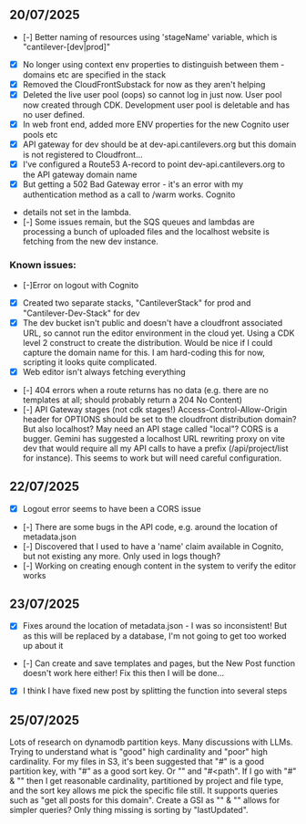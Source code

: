 ## 20/07/2025

- [-] Better naming of resources using 'stageName' variable, which is "cantilever-[dev|prod]"
- [x] No longer using context env properties to distinguish between them - domains etc are specified in the stack
- [x] Removed the CloudFrontSubstack for now as they aren't helping
- [x] Deleted the live user pool (oops) so cannot log in just now. User pool now created through CDK. Development user pool is deletable and has no user defined.
- [x] In web front end, added more ENV properties for the new Cognito user pools etc
- [x] API gateway for dev should be at dev-api.cantilevers.org but this domain is not registered to Cloudfront...
- [x] I've configured a Route53 A-record to point dev-api.cantilevers.org to the API gateway domain name
- [x] But getting a 502 Bad Gateway error - it's an error with my authentication method as a call to /warm works. Cognito
- details not set in the lambda.
- [-] Some issues remain, but the SQS queues and lambdas are processing a bunch of uploaded files and the localhost
website is fetching from the new dev instance.

### Known issues:

- [-]Error on logout with Cognito
- [x] Created two separate stacks, "CantileverStack" for prod and "Cantilever-Dev-Stack" for dev
- [x] The dev bucket isn't public and doesn't have a cloudfront associated URL, so cannot run the editor environment in the cloud yet. Using a CDK level 2 construct to create the distribution. Would be nice if I could capture the domain name for this. I am hard-coding this for now, scripting it looks quite complicated.
- [x] Web editor isn't always fetching everything
- [-] 404 errors when a route returns has no data (e.g. there are no templates at all; should probably return a 204 No
Content)
- [-] API Gateway stages (not cdk stages!) Access-Control-Allow-Origin header for OPTIONS should be set to the cloudfront distribution domain? But also localhost? May need an API stage called "local"? CORS is a bugger. Gemini has suggested a localhost URL rewriting proxy on vite dev that would require all my API calls to have a prefix (/api/project/list for instance). This seems to work but will need careful configuration.

## 22/07/2025

- [X] Logout error seems to have been a CORS issue
- [-] There are some bugs in the API code, e.g. around the location of metadata.json
- [-] Discovered that I used to have a 'name' claim available in Cognito, but not existing any more. Only used in logs though?
- [-] Working on creating enough content in the system to verify the editor works

## 23/07/2025

- [X] Fixes around the location of metadata.json - I was so inconsistent! But as this will be replaced by a database, I'm not going to get too worked up about it
- [-] Can create and save templates and pages, but the New Post function doesn't work here either! Fix this then I will be done...
- [X] I think I have fixed new post by splitting the function into several steps

## 25/07/2025

Lots of research on dynamodb partition keys. Many discussions with LLMs. Trying to understand what is "good" high cardinality and "poor" high cardinality. For my files in S3, it's been suggested that "<domain>#<path>" is a good partition key, with "<type>#<leaf>" as a good sort key. Or "<domain>" and "<type>#<path".
If I go with "<domain>#<type>" & "<path>" then I get reasonable cardinality, partitioned by project and file type, and the sort key allows me pick the specific file still. It supports queries such as "get all posts for this domain".
Create a GSI as "<domain>" & "<path>" allows for simpler queries?
Only thing missing is sorting by "lastUpdated".

